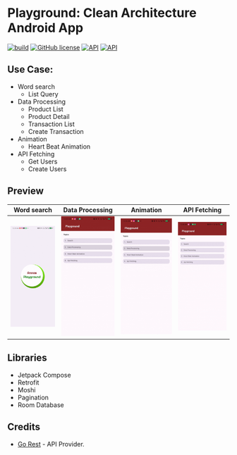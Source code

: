 Playground: Clean Architecture Android App
==========
[![build](https://github.com/annasta13/playground/actions/workflows/build.yml/badge.svg)](https://github.com/annasta13/playground/actions/workflows/gradle.yml)
[![GitHub license](https://img.shields.io/github/license/annasta13/playground.svg?style=plastic)](https://github.com/annasta13/playground/blob/main/LICENSE)
<a href="https://developer.android.com/about/versions/nougat/android-7.0"><img alt="API" src="https://img.shields.io/badge/minSdkVersion-24-yellow.svg?style=true"/></a>
<a href="https://developer.android.com/about/versions/14"><img alt="API" src="https://img.shields.io/badge/targetSdkVersion-34-green.svg?style=true"/></a>

## Use Case:
- Word search
  - List Query
- Data Processing
  - Product List
  - Product Detail
  - Transaction List
  - Create Transaction
- Animation
  - Heart Beat Animation
- API Fetching
  - Get Users
  - Create Users

## Preview
| Word search | Data Processing | Animation | API Fetching |
| --- | --- | --- | --- |
| <img src="https://raw.githubusercontent.com/annasta13/playground/master/screenshots/search-preview.gif" width=200/> | <img src="https://raw.githubusercontent.com/annasta13/playground/master/screenshots/data-processing-preview.gif" width=200/> | <img src="https://raw.githubusercontent.com/annasta13/playground/master/screenshots/heart-beat-animation-preview.gif" width=200/> | <img src="https://raw.githubusercontent.com/annasta13/playground/master/screenshots/api-fetching-preview.gif" width=200/> | 

## Libraries
- Jetpack Compose
- Retrofit
- Moshi
- Pagination
- Room Database

## Credits
- [Go Rest][1] - API Provider.

[1]: https://gorest.co.in/
